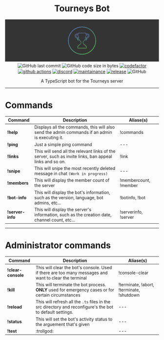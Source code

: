 <h1 align="center">Tourneys Bot</h1>
<p align="center">
    <img alt="tourneys" src="assets/banner.png"><br>
    <img alt="GitHub last commit" align="center" src="https://img.shields.io/github/last-commit/existential-nonce/tourneys-bot">
    <img alt="GitHub code size in bytes" align="center" src="https://img.shields.io/github/languages/code-size/existential-nonce/tourneys-bot">
    <a href="https://www.codefactor.io/repository/github/existential-nonce/tourneys-bot"><img alt="codefactor" align="center" src="https://www.codefactor.io/repository/github/existential-nonce/tourneys-bot/badge?s=21c9d17dad3405b1a8947910ddd6fe5a3dfab838"></a>
    <a href="https://actions-badge.atrox.dev/atrox/sync-dotenv/goto"><img alt="github actions" align="center" src="https://img.shields.io/endpoint.svg?url=https%3A%2F%2Factions-badge.atrox.dev%2Fatrox%2Fsync-dotenv%2Fbadge"></a>
    <a href="https://discord.gg/vpEv3HJ">
    <img alt="discord" align="center" src="https://img.shields.io/discord/591914197219016707.svg?label=&logo=discord&logoColor=ffffff&color=7389D8&labelColor=6A7EC2"></a>
    <a href="https://GitHub.com/Existential-nonce/Tourneys-bot/graphs/commit-activity">
    <img alt="maintainance" align="center" src="https://img.shields.io/badge/Maintained%3F-yes-green.svg"></a>
    <a href="https://GitHub.com/Existential-nonce/Tourneys-bot">
    <img alt="release" align="center" src="https://img.shields.io/github/release/Existential-nonce/Tourneys-bot"></a>
    <img alt="GitHub" align="center" src="https://img.shields.io/github/license/existential-nonce/tourneys-bot">
    <br>
</p>
<p align="center"> A TypeScript bot for the Tourneys server </p>


- - -

# Commands
| Command | Description | Aliase(s)
|---|---|---|
| **!help** | Displays all the commands, this will also send the admin commands if an admin is executing it. | !commands |
| **!ping** | Just a simple ping command |---|
| **!links** | This will send all the relevant links of the server, such as invite links, ban appeal links and so on. | !link |
| **!snipe** | This will snipe the most recently deleted message in chat `(Work in progress)` |---|
| **!members** | This will display the member count of the server | !membercount, !member |
| **!bot-info** | This will display the bot's information, such as the version, language, bot admins, etc... | !botinfo, !bot |
| **!server-info** | This will display the server's information, such as the creation date, channel count, etc... | !serverinfo, !server |

- - -

# Administrator commands
| Command | Description | Aliase(s)
|---|---|---|
| **!clear-console** | This will clear the bot's console. Used if there are too many messages and want to clear the terminal | !console-clear |
| **!kill** | This will terminate the bot process. **ONLY** used for emergency cases or for certain circumstances | !terminate, !abort, !terminate, !shutdown |
| **!reload** | This will refresh all the `.ts` files in the src directory and reconfigure's the bot to default settings. |---|
| **!status <status>** | This will set the bot's activity status to the arguement that's given |---|
| **!test** | :trollgod: |---|
